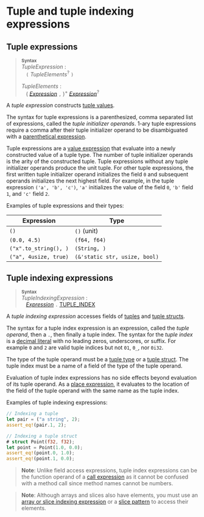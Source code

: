 # Tuple and tuple indexing expressions

## Tuple expressions

> **<sup>Syntax</sup>**\
> _TupleExpression_ :\
> &nbsp;&nbsp; `(` _TupleElements_<sup>?</sup> `)`
>
> _TupleElements_ :\
> &nbsp;&nbsp; ( [_Expression_] `,` )<sup>+</sup> [_Expression_]<sup>?</sup>

A *tuple expression* constructs [tuple values][tuple type].

The syntax for tuple expressions is a parenthesized, comma separated list of expressions, called the *tuple initializer operands*.
1-ary tuple expressions require a comma after their tuple initializer operand to be disambiguated with a [parenthetical expression].

Tuple expressions are a [value expression] that evaluate into a newly constructed value of a tuple type.
The number of tuple initializer operands is the arity of the constructed tuple.
Tuple expressions without any tuple initializer operands produce the unit tuple.
For other tuple expressions, the first written tuple initializer operand initializes the field `0` and subsequent operands initializes the next highest field.
For example, in the tuple expression `('a', 'b', 'c')`, `'a'` initializes the value of the field `0`, `'b'` field `1`, and `'c'` field `2`.

Examples of tuple expressions and their types:

| Expression           | Type         |
| -------------------- | ------------ |
| `()`                 | `()` (unit)  |
| `(0.0, 4.5)`         | `(f64, f64)` |
| `("x".to_string(), )` | `(String, )`  |
| `("a", 4usize, true)`| `(&'static str, usize, bool)` |

## Tuple indexing expressions

> **<sup>Syntax</sup>**\
> _TupleIndexingExpression_ :\
> &nbsp;&nbsp; [_Expression_] `.` [TUPLE_INDEX]

A *tuple indexing expression* accesses fields of [tuples][tuple type] and [tuple structs][tuple struct].

The syntax for a tuple index expression is an expression, called the *tuple operand*, then a `.`, then finally a tuple index.
The syntax for the *tuple index* is a [decimal literal] with no leading zeros, underscores, or suffix.
For example `0` and `2` are valid tuple indices but not `01`, `0_`, nor `0i32`.

The type of the tuple operand must be a [tuple type] or a [tuple struct].
The tuple index must be a name of a field of the type of the tuple operand.

Evaluation of tuple index expressions has no side effects beyond evaluation of its tuple operand.
As a [place expression], it evaluates to the location of the field of the tuple operand with the same name as the tuple index.

Examples of tuple indexing expressions:

```rust
// Indexing a tuple
let pair = ("a string", 2);
assert_eq!(pair.1, 2);

// Indexing a tuple struct
# struct Point(f32, f32);
let point = Point(1.0, 0.0);
assert_eq!(point.0, 1.0);
assert_eq!(point.1, 0.0);
```

> **Note**: Unlike field access expressions, tuple index expressions can be the function operand of a [call expression] as it cannot be confused with a method call since method names cannot be numbers.

> **Note**: Although arrays and slices also have elements, you must use an [array or slice indexing expression] or a [slice pattern] to access their elements.

[_Expression_]: ../expressions.md
[array or slice indexing expression]: array-expr.md#array-and-slice-indexing-expressions
[call expression]: ./call-expr.md
[decimal literal]: ../tokens.md#integer-literals
[field access expressions]: ./field-expr.html#field-access-expressions
[operands]: ../expressions.md
[parenthetical expression]: grouped-expr.md
[place expression]: ../expressions.md#place-expressions-and-value-expressions
[slice pattern]: ../patterns.md#slice-patterns
[tuple type]: ../types/tuple.md
[tuple struct]: ../types/struct.md
[TUPLE_INDEX]: ../tokens.md#tuple-index
[value expression]: ../expressions.md#place-expressions-and-value-expressions
